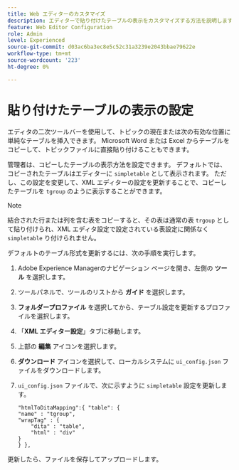 ```yaml
---
title: Web エディターのカスタマイズ
description: エディターで貼り付けたテーブルの表示をカスタマイズする方法を説明します
feature: Web Editor Configuration
role: Admin
level: Experienced
source-git-commit: d03ac6ba3ec8e5c52c31a3239e2043bbae79622e
workflow-type: tm+mt
source-wordcount: '223'
ht-degree: 0%

---
```


# 貼り付けたテーブルの表示の設定

エディタの二次ツールバーを使用して、トピックの現在または次の有効な位置に単純なテーブルを挿入できます。 Microsoft Word または Excel からテーブルをコピーして、トピックファイルに直接貼り付けることもできます。

管理者は、コピーしたテーブルの表示方法を設定できます。 デフォルトでは、コピーされたテーブルはエディターに `simpletable` として表示されます。 ただし、この設定を変更して、XML エディターの設定を更新することで、コピーしたテーブルを `tgroup` のように表示することができます。

>[!NOTE]
>
> 結合された行または列を含む表をコピーすると、その表は通常の表 `trgoup` として貼り付けられ、XML エディタ設定で設定されている表設定に関係なく `simpletable` り付けられません。

デフォルトのテーブル形式を更新するには、次の手順を実行します。

1. Adobe Experience Managerのナビゲーション ページを開き、左側の **ツール** を選択します。
2. ツールパネルで、ツールのリストから **ガイド** を選択します。
3. **フォルダープロファイル** を選択してから、テーブル設定を更新するプロファイルを選択します。
4. 「**XML エディター設定**」タブに移動します。
5. 上部の **編集** アイコンを選択します。
6. **ダウンロード** アイコンを選択して、ローカルシステムに `ui_config.json` ファイルをダウンロードします。
7. `ui_config.json` ファイルで、次に示すように `simpletable` 設定を更新します。

   ```
   "htmlToDitaMapping":{ "table": {
   "name" : "tgroup",
   "wrapTag" : {
       "dita" : "table",
       "html" : "div"
   }
   } },
   ```


更新したら、ファイルを保存してアップロードします。


